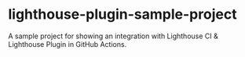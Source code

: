 # lighthouse-plugin-sample-project
A sample project for showing an integration with Lighthouse CI &amp; Lighthouse Plugin in GitHub Actions.
